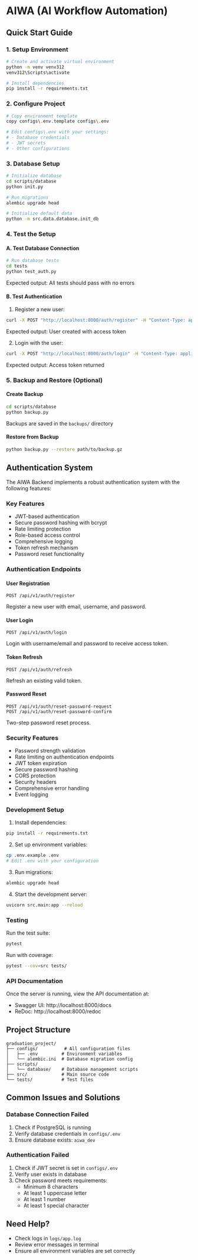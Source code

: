# AIWA (AI Workflow Automation)

## Quick Start Guide

### 1. Setup Environment
```bash
# Create and activate virtual environment
python -m venv venv312
venv312\Scripts\activate

# Install dependencies
pip install -r requirements.txt
```

### 2. Configure Project
```bash
# Copy environment template
copy configs\.env.template configs\.env

# Edit configs\.env with your settings:
# - Database credentials
# - JWT secrets
# - Other configurations
```

### 3. Database Setup
```bash
# Initialize database
cd scripts/database
python init.py

# Run migrations
alembic upgrade head

# Initialize default data
python -m src.data.database.init_db
```

### 4. Test the Setup

#### A. Test Database Connection
```bash
# Run database tests
cd tests
python test_auth.py
```
Expected output: All tests should pass with no errors

#### B. Test Authentication
1. Register a new user:
```bash
curl -X POST "http://localhost:8000/auth/register" -H "Content-Type: application/json" -d "{\"username\":\"testuser\",\"email\":\"test@example.com\",\"password\":\"Test123!\"}"
```
Expected output: User created with access token

2. Login with the user:
```bash
curl -X POST "http://localhost:8000/auth/login" -H "Content-Type: application/json" -d "{\"username\":\"testuser\",\"password\":\"Test123!\"}"
```
Expected output: Access token returned

### 5. Backup and Restore (Optional)

#### Create Backup
```bash
cd scripts/database
python backup.py
```
Backups are saved in the `backups/` directory

#### Restore from Backup
```bash
python backup.py --restore path/to/backup.gz
```

## Authentication System

The AIWA Backend implements a robust authentication system with the following features:

### Key Features
- JWT-based authentication
- Secure password hashing with bcrypt
- Rate limiting protection
- Role-based access control
- Comprehensive logging
- Token refresh mechanism
- Password reset functionality

### Authentication Endpoints

#### User Registration
```http
POST /api/v1/auth/register
```
Register a new user with email, username, and password.

#### User Login
```http
POST /api/v1/auth/login
```
Login with username/email and password to receive access token.

#### Token Refresh
```http
POST /api/v1/auth/refresh
```
Refresh an existing valid token.

#### Password Reset
```http
POST /api/v1/auth/reset-password-request
POST /api/v1/auth/reset-password-confirm
```
Two-step password reset process.

### Security Features

- Password strength validation
- Rate limiting on authentication endpoints
- JWT token expiration
- Secure password hashing
- CORS protection
- Security headers
- Comprehensive error handling
- Event logging

### Development Setup

1. Install dependencies:
```bash
pip install -r requirements.txt
```

2. Set up environment variables:
```bash
cp .env.example .env
# Edit .env with your configuration
```

3. Run migrations:
```bash
alembic upgrade head
```

4. Start the development server:
```bash
uvicorn src.main:app --reload
```

### Testing

Run the test suite:
```bash
pytest
```

Run with coverage:
```bash
pytest --cov=src tests/
```

### API Documentation

Once the server is running, view the API documentation at:
- Swagger UI: http://localhost:8000/docs
- ReDoc: http://localhost:8000/redoc

## Project Structure
```
graduation_project/
├── configs/          # All configuration files
│   ├── .env         # Environment variables
│   └── alembic.ini  # Database migration config
├── scripts/
│   └── database/    # Database management scripts
├── src/             # Main source code
└── tests/           # Test files
```

## Common Issues and Solutions

### Database Connection Failed
1. Check if PostgreSQL is running
2. Verify database credentials in `configs/.env`
3. Ensure database exists: `aiwa_dev`

### Authentication Failed
1. Check if JWT secret is set in `configs/.env`
2. Verify user exists in database
3. Check password meets requirements:
   - Minimum 8 characters
   - At least 1 uppercase letter
   - At least 1 number
   - At least 1 special character

## Need Help?
- Check logs in `logs/app.log`
- Review error messages in terminal
- Ensure all environment variables are set correctly